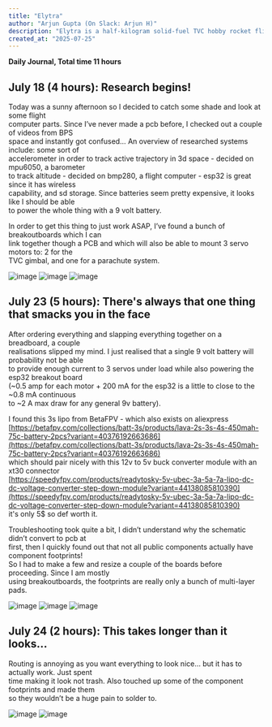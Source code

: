 ```yaml
---
title: "Elytra"
author: "Arjun Gupta (On Slack: Arjun H)"
description: "Elytra is a half-kilogram solid-fuel TVC hobby rocket flight computer"
created_at: "2025-07-25"
---
```


**Daily Journal, Total time 11 hours**

## July 18 (4 hours): Research begins!

Today was a sunny afternoon so I decided to catch some shade and look at some flight  
computer parts. Since I’ve never made a pcb before, I checked out a couple of videos from BPS  
space and instantly got confused… An overview of researched systems include: some sort of  
accelerometer in order to track active trajectory in 3d space - decided on mpu6050, a barometer  
to track altitude - decided on bmp280, a flight computer - esp32 is great since it has wireless  
capability, and sd storage. Since batteries seem pretty expensive, it looks like I should be able  
to power the whole thing with a 9 volt battery.  

In order to get this thing to just work ASAP, I’ve found a bunch of breakoutboards which I can  
link together though a PCB and which will also be able to mount 3 servo motors to: 2 for the  
TVC gimbal, and one for a parachute system.

![image](/assets/maincomputerdiagram.png)
![image](/assets/servosdiagram.png)
![image](/assets/additionalboarddiagram.png)




## July 23 (5 hours): There's always that one thing that smacks you in the face

After ordering everything and slapping everything together on a breadboard, a couple  
realisations slipped my mind. I just realised that a single 9 volt battery will probability not be able  
to provide enough current to 3 servos under load while also powering the esp32 breakout board  
(~0.5 amp for each motor + 200 mA for the esp32 is a little to close to the ~0.8 mA continuous  
to ~2 A max draw for any general 9v battery).  

I found this 3s lipo from BetaFPV - which also exists on aliexpress  
[https://betafpv.com/collections/batt-3s/products/lava-2s-3s-4s-450mah-75c-battery-2pcs?variant=40376192663686](https://betafpv.com/collections/batt-3s/products/lava-2s-3s-4s-450mah-75c-battery-2pcs?variant=40376192663686)  
which should pair nicely with this 12v to 5v buck converter module with an xt30 connector  
[https://speedyfpv.com/products/readytosky-5v-ubec-3a-5a-7a-lipo-dc-dc-voltage-converter-step-down-module?variant=44138085810390](https://speedyfpv.com/products/readytosky-5v-ubec-3a-5a-7a-lipo-dc-dc-voltage-converter-step-down-module?variant=44138085810390)  
it's only 5$ so def worth it.  


Troubleshooting took quite a bit, I didn’t understand why the schematic didn’t convert to pcb at  
first, then I quickly found out that not all public components actually have component footprints!  
So I had to make a few and resize a couple of the boards before proceeding. Since I am mostly  
using breakoutboards, the footprints are really only a bunch of multi-layer pads.

![image](/assets/livecomputer.png)
![image](/assets/powerdiagram.png)
![image](/assets/unwiredpcb.png)

## July 24 (2 hours): This takes longer than it looks…

Routing is annoying as you want everything to look nice… but it has to actually work. Just spent  
time making it look not trash. Also touched up some of the component footprints and made them  
so they wouldn’t be a huge pain to solder to.

![image](/assets/wiredpcb.png)
![image](/assets/3dpcb.png)
